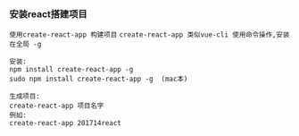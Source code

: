 ### 安装react搭建项目
`使用create-react-app 构建项目`
`create-react-app 类似vue-cli 使用命令操作,安装在全局 -g`
```
安装:
npm install create-react-app -g 
sudo npm install create-react-app -g  (mac本)

生成项目:
create-react-app 项目名字 
例如:
create-react-app 201714react

```
